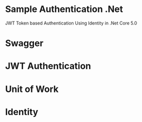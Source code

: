 # Sample Authentication .Net
JWT Token based Authentication Using Identity in .Net Core 5.0

# Swagger

# JWT Authentication

# Unit of Work

# Identity
